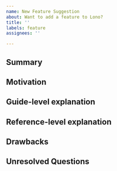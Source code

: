 ```yaml
---
name: New Feature Suggestion
about: Want to add a feature to Lono?
title: ''
labels: feature
assignees: ''

---
```


<!--
Hi! Thanks for considering to file a feature request with Lono. Please take the time to answer the basic questions. Please try to be as detailed as possible.

Thanks!
-->

## Summary

<!--
A one-paragraph explanation of the feature.
-->

## Motivation

<!--
Why do you want to see this feature in Lono? What use cases does it support?

How the feature would be relevant to 80% or more of Lono users.
-->

## Guide-level explanation

<!--
Explain the proposal as if it was already included in the project and you were teaching it to another programmer. That generally means:

- Introducing new named concepts.
- Explaining the feature largely in terms of examples.
- If applicable, provide sample error messages, deprecation warnings, or upgrade guidance.

If this is a small feature, you may omit this section.
-->

## Reference-level explanation

<!--
This is the technical portion of the feature request. Explain the design in sufficient detail that:

- Its interaction with other features is clear.
- It is reasonably clear how the feature would be implemented.
- Corner cases are dissected by example.

If you do not know how to answer this, you can omit it. No worries!
-->

## Drawbacks

<!--
Why should we *not* do this?
-->

## Unresolved Questions

<!--
What related issues do you consider out of scope for this feature that could be addressed in the future independently of the solution that comes out of this feature?
-->
